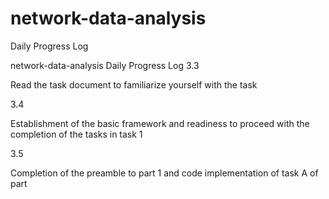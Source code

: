 
# network-data-analysis
Daily Progress Log

network-data-analysis
Daily Progress Log
3.3

Read the task document to familiarize yourself with the task

3.4

Establishment of the basic framework and readiness to proceed with the completion of the tasks in task 1

3.5

Completion of the preamble to part 1 and code implementation of task A of part
